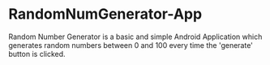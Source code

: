 # RandomNumGenerator-App
Random Number Generator is a basic and simple Android Application which generates random numbers between 0 and 100 every time the 'generate' button is clicked.

